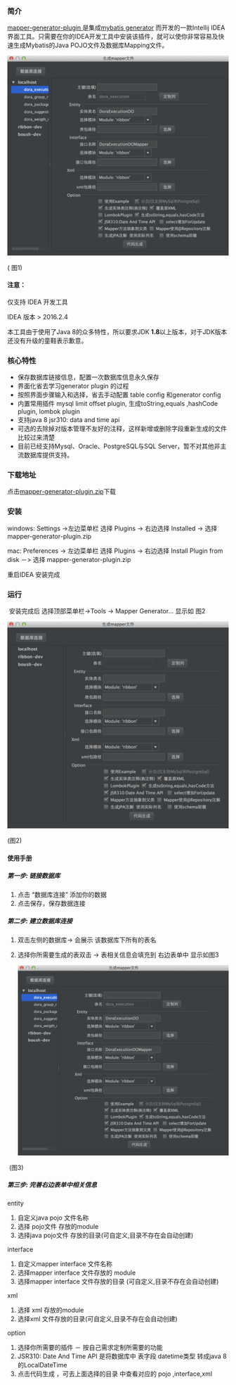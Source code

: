 ### 简介

 [mapper-generator-plugin ](https://github.com/ifetch/mapper-generator-plugin)是集成[mybatis generator](http://www.mybatis.org/generator/index.html) 而开发的一款Intellij IDEA 界面工具。只需要在你的IDEA开发工具中安装该插件，就可以使你非常容易及快速生成Mybatis的Java POJO文件及数据库Mapping文件。

![图1](./3.jpg)

( 图1)

#### 注意：

   仅支持 IDEA 开发工具

   IDEA 版本 > 2016.2.4

   本工具由于使用了Java 8的众多特性，所以要求JDK **1.8**以上版本，对于JDK版本还没有升级的童鞋表示歉意。

### 核心特性

- 保存数据库链接信息，配置一次数据库信息永久保存
- 界面化省去学习generator plugin 的过程
- 按照界面步骤输入和选择，省去手动配置 table config 和generator config 
- 内置常用插件 mysql limit offset plugin, 生成toString,equals ,hashCode  plugin, lombok plugin
- 支持java 8 jsr310: data and time api
- 可选的去除掉对版本管理不友好的注释，这样新增或删除字段重新生成的文件比较过来清楚
- 目前已经支持Mysql、Oracle、PostgreSQL与SQL Server，暂不对其他非主流数据库提供支持。

### 下载地址

  点击[mapper-generator-plugin.zip](https://github.com/ifetch/mapper-generator-plugin/releases)下载 

   

### 安装

windows: Settings ->左边菜单栏 选择 Plugins -> 右边选择 Installed  -> 选择 mapper-generator-plugin.zip

mac: Preferences -> 左边菜单栏 选择 Plugins -> 右边选择 Install Plugin from disk －> 选择 mapper-generator-plugin.zip

重启IDEA 安装完成

### 运行

​        安装完成后 选择顶部菜单栏->Tools ->  Mapper Generator…     显示如 图2

![ 图2](2.jpg)

(图2)

#### 使用手册

 ##### 第一步: 链接数据库

1. 点击 “数据库连接” 添加你的数据
2. 点击保存，保存数据连接

##### 第二步: 建立数据库连接

1. 双击左侧的数据库-> 会展示 该数据库下所有的表名

2. 选择你所需要生成的表双击 -> 表相关信息会填充到 右边表单中  显示如图3

   ![图3](./3.jpg)

​        (图3)

##### 第三步:  完善右边表单中相关信息

 entity
1. 自定义java pojo 文件名称
2. 选择 pojo文件 存放的module
3. 选择java pojo文件 存放的目录(可自定义,目录不存在会自动创建)

interface
1. 自定义mapper interface 文件名称
2. 选择mapper interface 文件存放的 module
3. 选择mapper interface 文件存放的目录 (可自定义,目录不存在会自动创建)

xml
1. 选择 xml 存放的module
2. 选择xml 文件存放的目录(可自定义,目录不存在会自动创建) 

option
1. 选择你所需要的插件 － 按自己需求定制所需要的功能
2. JSR310: Date And Time API 是将数据库中 表字段 datetime类型 转成java 8 的LocalDateTime
4. 点击代码生成 ，可去上面选择的目录 中查看对应的 pojo ,interface,xml
